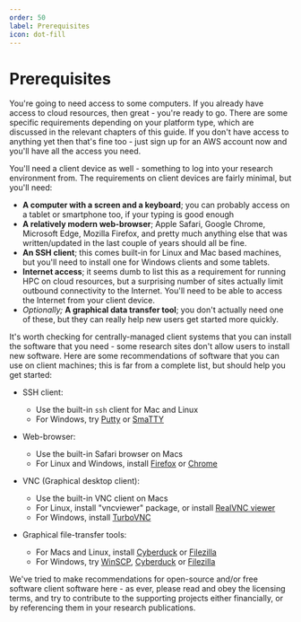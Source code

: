 ```yaml
---
order: 50
label: Prerequisites
icon: dot-fill
---
```



# Prerequisites


You're going to need access to some computers. If you already have access to cloud resources, then great - you're ready to go. There are some specific requirements depending on your platform type, which are discussed in the relevant chapters of this guide. If you don't have access to anything yet then that's fine too - just sign up for an AWS account now and you'll have all the access you need. 

You'll need a client device as well - something to log into your research environment from. The requirements on client devices are fairly minimal, but you'll need:

 - **A computer with a screen and a keyboard**; you can probably access on a tablet or smartphone too, if your typing is good enough
 - **A relatively modern web-browser**; Apple Safari, Google Chrome, Microsoft Edge, Mozilla Firefox, and pretty much anything else that was written/updated in the last couple of years should all be fine.
 - **An SSH client**; this comes built-in for Linux and Mac based machines, but you'll need to install one for Windows clients and some tablets.
 - **Internet access**; it seems dumb to list this as a requirement for running HPC on cloud resources, but a surprising number of sites actually limit outbound connectivity to the Internet. You'll need to be able to access the Internet from your client device.
 - *Optionally;* **A graphical data transfer tool**; you don't actually need one of these, but they can really help new users get started more quickly. 
 

It's worth checking for centrally-managed client systems that you can install the software that you need - some research sites don't allow users to install new software. Here are some recommendations of software that you can use on client machines; this is far from a complete list, but should help you get started:

 - SSH client:
     - Use the built-in `ssh` client for Mac and Linux
     - For Windows, try [Putty](http://www.chiark.greenend.org.uk/~sgtatham/putty/download.html) or [SmaTTY](http://smartty.sysprogs.com/)
     
 - Web-browser:
     - Use the built-in Safari browser on Macs
     - For Linux and Windows, install [Firefox](http://www.mozilla.org/firefox) or [Chrome](https://www.google.com/chrome/browser/desktop/)
     
 - VNC (Graphical desktop client):
     - Use the built-in VNC client on Macs
     - For Linux, install "vncviewer" package, or install [RealVNC viewer](https://www.realvnc.com/download/viewer/linux/)
     - For Windows, install [TurboVNC](https://sourceforge.net/projects/turbovnc/)
     
 - Graphical file-transfer tools:
     - For Macs and Linux, install [Cyberduck](http://cyberduck.ch/) or [Filezilla](https://filezilla-project.org/)
     - For Windows, try [WinSCP](https://winscp.net/), [Cyberduck](http://cyberduck.ch/) or [Filezilla](https://filezilla-project.org/)

We've tried to make recommendations for open-source and/or free software client software here - as ever, please read and obey the licensing terms, and try to contribute to the supporting projects either financially, or by referencing them in your research publications. 

